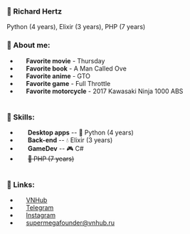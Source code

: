 ### 🐶 Richard Hertz
Python (4 years), Elixir (3 years), PHP (7 years)
### 💪 About me:
+ &nbsp;&nbsp;&nbsp;&nbsp;&nbsp;**Favorite movie** - Thursday
+ &nbsp;&nbsp;&nbsp;&nbsp;&nbsp;**Favorite book** - A Man Called Ove
+ &nbsp;&nbsp;&nbsp;&nbsp;&nbsp;**Favorite anime** - GTO
+ &nbsp;&nbsp;&nbsp;&nbsp;&nbsp;**Favorite game** - Full Throttle
+ &nbsp;&nbsp;&nbsp;&nbsp;&nbsp;**Favorite motorcycle** - 2017 Kawasaki Ninja 1000 ABS<br/><br/>

### 👔 Skills:
+ &nbsp;&nbsp;&nbsp;&nbsp;&nbsp; **Desktop apps** -- 🐍 Python (4 years)
+ &nbsp;&nbsp;&nbsp;&nbsp;&nbsp; **Back-end** -- 💧 Elixir (3 years)
+ &nbsp;&nbsp;&nbsp;&nbsp;&nbsp; **GameDev** -- 🎮 C#
+ &nbsp;&nbsp;&nbsp;&nbsp;&nbsp; ~~💩 PHP (7 years)~~
<br/><br/>

### 🔗 Links:
+ &nbsp;&nbsp;&nbsp;&nbsp;&nbsp;[VNHub](https://vnhub.ru/ "VNHub")
+ &nbsp;&nbsp;&nbsp;&nbsp;&nbsp;[Telegram](https://www.t.me/hertzdude/ "Telegram channel")
+ &nbsp;&nbsp;&nbsp;&nbsp;&nbsp;[Instagram](https://www.instagram.com/hertzdude/ "Instagram")
+ &nbsp;&nbsp;&nbsp;&nbsp;&nbsp;supermegafounder@vnhub.ru<br/><br/>
